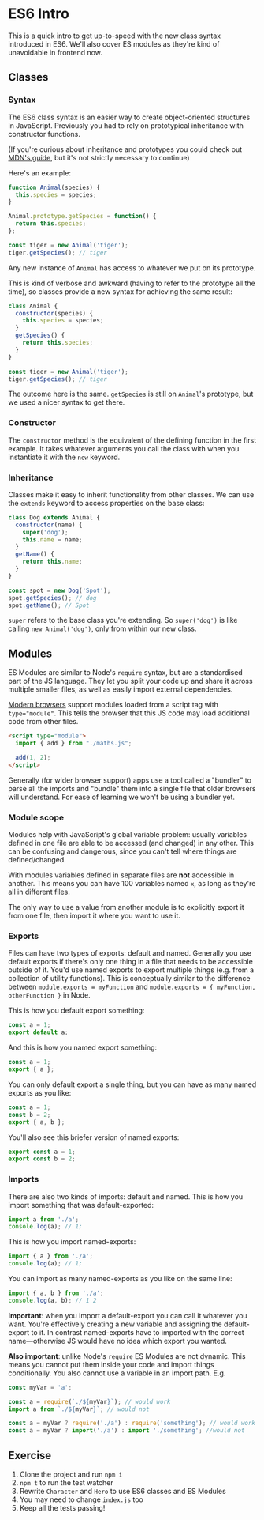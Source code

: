 # ES6 Intro

This is a quick intro to get up-to-speed with the new class syntax introduced in ES6. We'll also cover ES modules as they're kind of unavoidable in frontend now.

## Classes

### Syntax

The ES6 class syntax is an easier way to create object-oriented structures in JavaScript. Previously you had to rely on prototypical inheritance with constructor functions.

(If you're curious about inheritance and prototypes you could check out [MDN's guide](https://developer.mozilla.org/en-US/docs/Web/JavaScript/Inheritance_and_the_prototype_chain), but it's not strictly necessary to continue)

Here's an example:

```js
function Animal(species) {
  this.species = species;
}

Animal.prototype.getSpecies = function() {
  return this.species;
};

const tiger = new Animal('tiger');
tiger.getSpecies(); // tiger
```

Any new instance of `Animal` has access to whatever we put on its prototype.

This is kind of verbose and awkward (having to refer to the prototype all the time), so classes provide a new syntax for achieving the same result:

```js
class Animal {
  constructor(species) {
    this.species = species;
  }
  getSpecies() {
    return this.species;
  }
}

const tiger = new Animal('tiger');
tiger.getSpecies(); // tiger
```

The outcome here is the same. `getSpecies` is still on `Animal`'s prototype, but we used a nicer syntax to get there.

### Constructor

The `constructor` method is the equivalent of the defining function in the first example. It takes whatever arguments you call the class with when you instantiate it with the `new` keyword.

### Inheritance

Classes make it easy to inherit functionality from other classes. We can use the `extends` keyword to access properties on the base class:

```js
class Dog extends Animal {
  constructor(name) {
    super('dog');
    this.name = name;
  }
  getName() {
    return this.name;
  }
}

const spot = new Dog('Spot');
spot.getSpecies(); // dog
spot.getName(); // Spot
```

`super` refers to the base class you're extending. So `super('dog')` is like calling `new Animal('dog')`, only from within our new class.

## Modules

ES Modules are similar to Node's `require` syntax, but are a standardised part of the JS language. They let you split your code up and share it across multiple smaller files, as well as easily import external dependencies.

[Modern browsers](https://caniuse.com/#search=modules) support modules loaded from a script tag with `type="module"`. This tells the browser that this JS code may load additional code from other files.

```html
<script type="module">
  import { add } from "./maths.js";

  add(1, 2);
</script>
```

Generally (for wider browser support) apps use a tool called a "bundler" to parse all the imports and "bundle" them into a single file that older browsers will understand. For ease of learning we won't be using a bundler yet.

### Module scope

Modules help with JavaScript's global variable problem: usually variables defined in one file are able to be accessed (and changed) in any other. This can be confusing and dangerous, since you can't tell where things are defined/changed.

With modules variables defined in separate files are **not** accessible in another. This means you can have 100 variables named `x`, as long as they're all in different files.

The only way to use a value from another module is to explicitly export it from one file, then import it where you want to use it.

### Exports

Files can have two types of exports: default and named. Generally you use default exports if there's only one thing in a file that needs to be accessible outside of it. You'd use named exports to export multiple things (e.g. from a collection of utility functions). This is conceptually similar to the difference between `module.exports = myFunction` and `module.exports = { myFunction, otherFunction }` in Node.

This is how you default export something:

```js
const a = 1;
export default a;
```

And this is how you named export something:

```js
const a = 1;
export { a };
```

You can only default export a single thing, but you can have as many named exports as you like:

```js
const a = 1;
const b = 2;
export { a, b };
```

You'll also see this briefer version of named exports:

```js
export const a = 1;
export const b = 2;
```

### Imports

There are also two kinds of imports: default and named. This is how you import something that was default-exported:

```js
import a from './a';
console.log(a); // 1;
```

This is how you import named-exports:

```js
import { a } from './a';
console.log(a); // 1;
```

You can import as many named-exports as you like on the same line:

```js
import { a, b } from './a';
console.log(a, b); // 1 2
```

**Important**: when you import a default-export you can call it whatever you want. You're effectively creating a new variable and assigning the default-export to it. In contrast named-exports have to imported with the correct name—otherwise JS would have no idea which export you wanted.

**Also important**: unlike Node's `require` ES Modules are not dynamic. This means you cannot put them inside your code and import things conditionally. You also cannot use a variable in an import path. E.g.

```js
const myVar = 'a';

const a = require(`./${myVar}`); // would work
import a from `./${myVar}`; // would not

const a = myVar ? require('./a') : require('something'); // would work
const a = myVar ? import('./a') : import './something'; //would not
```

## Exercise

1.  Clone the project and run `npm i`
1.  `npm t` to run the test watcher
1.  Rewrite `Character` and `Hero` to use ES6 classes and ES Modules
1. You may need to change `index.js` too
1.  Keep all the tests passing!
